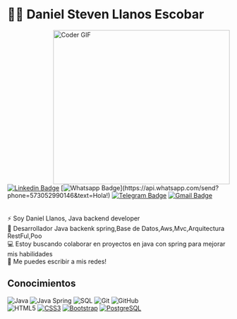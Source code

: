# :man_technologist: Daniel Steven Llanos Escobar
<img align="right" src="https://media.giphy.com/media/SWoSkN6DxTszqIKEqv/giphy.gif" alt="Coder GIF" width="400" height="350">

[![Linkedin Badge](https://img.shields.io/badge/-LinkedIn-blue?style=flat-square&logo=Linkedin&logoColor=white&link=https://www.linkedin.com/in/danstellaes/)](https://www.linkedin.com/in/danstellaes/)
[![Whatsapp Badge](https://img.shields.io/badge/-Whatsapp-4CA143?style=flat-square&labelColor=4CA143&logo=whatsapp&logoColor=white&link=https://api.whatsapp.com/send?phone=573052990146&text=Hola!)](https://api.whatsapp.com/send?phone=573052990146&text=Hola!)
[![Telegram Badge](https://img.shields.io/badge/-Telegram-1ca0f1?style=flat-square&labelColor=1ca0f1&logo=telegram&logoColor=white&link=https://t.me/danstellaes)](https://t.me/danstellaes)
[![Gmail Badge](https://img.shields.io/badge/-Gmail-c14438?style=flat-square&logo=Gmail&logoColor=white&link=mailto:llanos.steven06@gmail.com)](mailto:llanos.steven06@gmail.com)
<br>
<br>
<br>
⚡ Soy Daniel Llanos,  Java backend developer <br>
🧪 Desarrollador Java backenk spring,Base de Datos,Aws,Mvc,Arquitectura RestFul,Poo<br>
💻 Estoy buscando colaborar en proyectos en java con spring para mejorar mis habilidades <br>
💬 Me puedes escribir a mis redes!

## Conocimientos

![Java](https://img.shields.io/badge/-Java-000000?style=flat&logo=java)
![Java Spring](https://img.shields.io/badge/-Spring-222222?style=flat&logo=spring&logoColor=6DB33F)
![SQL](https://img.shields.io/badge/-SQL-000000?style=flat&logo=postgresql)
![Git](https://img.shields.io/badge/-Git-222222?style=flat&logo=git&logoColor=F05032)
![GitHub](https://img.shields.io/badge/-GitHub-222222?style=flat&logo=github&logoColor=181717) <br>
![HTML5](https://img.shields.io/badge/-HTML5-000000?style=flat&logo=html5)
[![CSS3](https://img.shields.io/badge/-CSS3-1572B6?style=flat-square&logo=css3&link=https://github.com/DanSteLlaEs/)](https://github.com/DanSteLlaEs/)
[![Bootstrap](https://img.shields.io/badge/-Bootstrap-563D7C?style=flat-square&logo=bootstrap&link=https://github.com/DanSteLlaEs/)](https://github.com/DanSteLlaEs/)
[![PostgreSQL](https://img.shields.io/badge/-PostgreSQL-336791?style=flat-square&logo=postgresql&link=https://github.com/DanSteLlaEs/)](https://github.com/DanSteLlaEs/)
